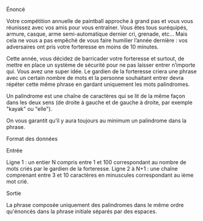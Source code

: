 Énoncé

Votre compétition annuelle de paintball approche à grand pas et vous vous réunissez avec vos amis pour vous entraîner. Vous êtes tous suréquipés, armure, casque, arme semi-automatique dernier cri, grenade, etc... Mais cela ne vous a pas empêché de vous faire humilier l’année dernière : vos adversaires ont pris votre forteresse en moins de 10 minutes.

Cette année, vous décidez de barricader votre forteresse et surtout, de mettre en place un système de sécurité pour ne pas laisser entrer n’importe qui. Vous avez une super idée. Le gardien de la forteresse criera une phrase avec un certain nombre de mots et la personne souhaitant entrer devra répéter cette même phrase en gardant uniquement les mots palindromes.

Un palindrome est une chaîne de caractères qui se lit de la même façon dans les deux sens (de droite à gauche et de gauche à droite, par exemple "kayak" ou "elle").

On vous garantit qu’il y aura toujours au minimum un palindrome dans la phrase.


Format des données

Entrée

Ligne 1 : un entier N compris entre 1 et 100 correspondant au nombre de mots criés par le gardien de la forteresse.
Ligne 2 à N+1 : une chaîne comprenant entre 3 et 10 caractères en minuscules correspondant au ième mot crié.

Sortie

La phrase composée uniquement des palindromes dans le même ordre qu'énoncés dans la phrase initiale séparés par des espaces.

